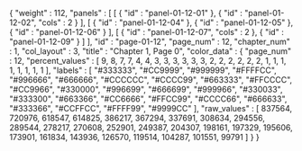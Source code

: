 {
  "weight" : 112,
  "panels" : [
    [
      {
        "id" : "panel-01-12-01"
      },
      {
        "id" : "panel-01-12-02",
        "cols" : 2
      }
    ],
    [
      {
        "id" : "panel-01-12-04"
      },
      {
        "id" : "panel-01-12-05"
      },
      {
        "id" : "panel-01-12-06"
      }
    ],
    [
      {
        "id" : "panel-01-12-07",
        "cols" : 2
      },
      {
        "id" : "panel-01-12-09"
      }
    ]
  ],
  "id" : "page-01-12",
  "page_num" : 12,
  "chapter_num" : 1,
  "col_layout" : 3,
  "title" : "Chapter 1, Page 0",
  "color_data" : {
    "page_num" : 12,
    "percent_values" : [
      9,
      8,
      7,
      7,
      4,
      4,
      3,
      3,
      3,
      3,
      3,
      3,
      2,
      2,
      2,
      2,
      2,
      2,
      1,
      1,
      1,
      1,
      1,
      1,
      1,
      1
    ],
    "labels" : [
      "#333333",
      "#CC9999",
      "#999999",
      "#FFFFCC",
      "#996666",
      "#666666",
      "#CCCCCC",
      "#CCCC99",
      "#663333",
      "#FFCCCC",
      "#CC9966",
      "#330000",
      "#996699",
      "#666699",
      "#999966",
      "#330033",
      "#333300",
      "#663366",
      "#CC6666",
      "#FFCC99",
      "#CCCC66",
      "#666633",
      "#333366",
      "#CCFFCC",
      "#FFFF99",
      "#9999CC"
    ],
    "raw_values" : [
      837564,
      720976,
      618547,
      614825,
      386217,
      367294,
      337691,
      308634,
      294556,
      289544,
      278217,
      270608,
      252901,
      249387,
      204307,
      198161,
      197329,
      195606,
      173901,
      161834,
      143936,
      126570,
      119514,
      104287,
      101551,
      99791
    ]
  }
}
